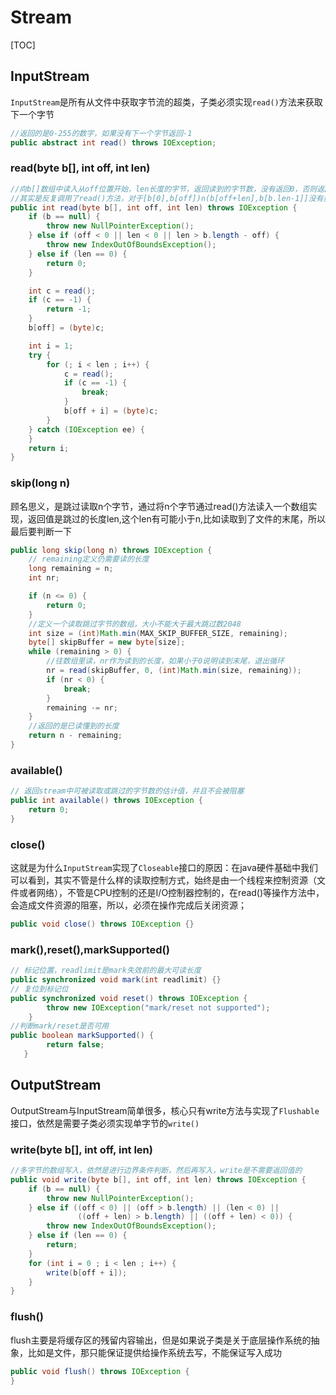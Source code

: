 #  Stream

[TOC]

## InputStream

`InputStream`是所有从文件中获取字节流的超类，子类必须实现`read()`方法来获取下一个字节

```java
//返回的是0-255的数字，如果没有下一个字节返回-1
public abstract int read() throws IOException;
```

###  read(byte b[], int off, int len)

```java
//向b[]数组中读入从off位置开始，len长度的字节，返回读到的字节数，没有返回0，否则返回-1；
//其实是反复调用了read()方法，对于[b[0],b[off])∩(b[off+len],b[b.len-1]]没有影响
public int read(byte b[], int off, int len) throws IOException {
    if (b == null) {
        throw new NullPointerException();
    } else if (off < 0 || len < 0 || len > b.length - off) {
        throw new IndexOutOfBoundsException();
    } else if (len == 0) {
        return 0;
    }

    int c = read();
    if (c == -1) {
        return -1;
    }
    b[off] = (byte)c;

    int i = 1;
    try {
        for (; i < len ; i++) {
            c = read();
            if (c == -1) {
                break;
            }
            b[off + i] = (byte)c;
        }
    } catch (IOException ee) {
    }
    return i;
}
```

### skip(long n)

顾名思义，是跳过读取n个字节，通过将n个字节通过read()方法读入一个数组实现，返回值是跳过的长度len,这个len有可能小于n,比如读取到了文件的末尾，所以最后要判断一下

```Java
public long skip(long n) throws IOException {
    // remaining定义仍需要读的长度
    long remaining = n;
    int nr;

    if (n <= 0) {
        return 0;
    }
    //定义一个读取跳过字节的数组，大小不能大于最大跳过数2048
    int size = (int)Math.min(MAX_SKIP_BUFFER_SIZE, remaining);
    byte[] skipBuffer = new byte[size];
    while (remaining > 0) {
        //往数组里读，nr作为读到的长度，如果小于0说明读到末尾，退出循环
        nr = read(skipBuffer, 0, (int)Math.min(size, remaining));
        if (nr < 0) {
            break;
        }
        remaining -= nr;
    }
    //返回的是已读懂到的长度
    return n - remaining;
}
```

### available()

```java
// 返回stream中可被读取或跳过的字节数的估计值，并且不会被阻塞
public int available() throws IOException {
    return 0;
}
```

### close()

这就是为什么`InputStream`实现了`Closeable`接口的原因：在java硬件基础中我们可以看到，其实不管是什么样的读取控制方式，始终是由一个线程来控制资源（文件或者网络），不管是CPU控制的还是I/O控制器控制的，在read()等操作方法中，会造成文件资源的阻塞，所以，必须在操作完成后关闭资源；

```java
public void close() throws IOException {}
```

### mark(),reset(),markSupported()

```java
// 标记位置，readlimit是mark失效前的最大可读长度
public synchronized void mark(int readlimit) {}
// 复位到标记位
public synchronized void reset() throws IOException {
        throw new IOException("mark/reset not supported");
    }
//判断mark/reset是否可用
public boolean markSupported() {
        return false;
   }
```

## OutputStream

OutputStream与InputStream简单很多，核心只有write方法与实现了`Flushable`接口，依然是需要子类必须实现单字节的`write()`

###  write(byte b[], int off, int len)

```java
//多字节的数组写入，依然是进行边界条件判断，然后再写入，write是不需要返回值的
public void write(byte b[], int off, int len) throws IOException {
    if (b == null) {
        throw new NullPointerException();
    } else if ((off < 0) || (off > b.length) || (len < 0) ||
               ((off + len) > b.length) || ((off + len) < 0)) {
        throw new IndexOutOfBoundsException();
    } else if (len == 0) {
        return;
    }
    for (int i = 0 ; i < len ; i++) {
        write(b[off + i]);
    }
}
```

### flush()

flush主要是将缓存区的残留内容输出，但是如果说子类是关于底层操作系统的抽象，比如是文件，那只能保证提供给操作系统去写，不能保证写入成功

```Java
public void flush() throws IOException {
}
```